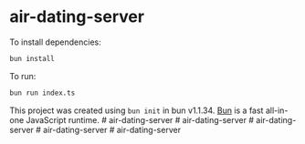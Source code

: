# air-dating-server

To install dependencies:

```bash
bun install
```

To run:

```bash
bun run index.ts
```

This project was created using `bun init` in bun v1.1.34. [Bun](https://bun.sh) is a fast all-in-one JavaScript runtime.
#   a i r - d a t i n g - s e r v e r  
 #   a i r - d a t i n g - s e r v e r  
 #   a i r - d a t i n g - s e r v e r  
 #   a i r - d a t i n g - s e r v e r  
 #   a i r - d a t i n g - s e r v e r  
 